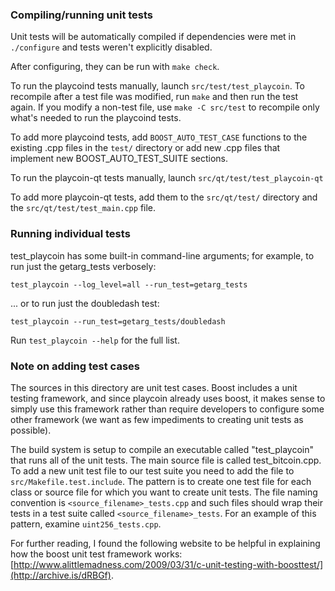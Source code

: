 ### Compiling/running unit tests

Unit tests will be automatically compiled if dependencies were met in `./configure`
and tests weren't explicitly disabled.

After configuring, they can be run with `make check`.

To run the playcoind tests manually, launch `src/test/test_playcoin`. To recompile
after a test file was modified, run `make` and then run the test again. If you
modify a non-test file, use `make -C src/test` to recompile only what's needed
to run the playcoind tests.

To add more playcoind tests, add `BOOST_AUTO_TEST_CASE` functions to the existing
.cpp files in the `test/` directory or add new .cpp files that
implement new BOOST_AUTO_TEST_SUITE sections.

To run the playcoin-qt tests manually, launch `src/qt/test/test_playcoin-qt`

To add more playcoin-qt tests, add them to the `src/qt/test/` directory and
the `src/qt/test/test_main.cpp` file.

### Running individual tests

test_playcoin has some built-in command-line arguments; for
example, to run just the getarg_tests verbosely:

    test_playcoin --log_level=all --run_test=getarg_tests

... or to run just the doubledash test:

    test_playcoin --run_test=getarg_tests/doubledash

Run `test_playcoin --help` for the full list.

### Note on adding test cases

The sources in this directory are unit test cases.  Boost includes a
unit testing framework, and since playcoin already uses boost, it makes
sense to simply use this framework rather than require developers to
configure some other framework (we want as few impediments to creating
unit tests as possible).

The build system is setup to compile an executable called "test_playcoin"
that runs all of the unit tests.  The main source file is called
test_bitcoin.cpp. To add a new unit test file to our test suite you need
to add the file to `src/Makefile.test.include`. The pattern is to create
one test file for each class or source file for which you want to create
unit tests.  The file naming convention is `<source_filename>_tests.cpp`
and such files should wrap their tests in a test suite
called `<source_filename>_tests`. For an example of this pattern,
examine `uint256_tests.cpp`.

For further reading, I found the following website to be helpful in
explaining how the boost unit test framework works:
[http://www.alittlemadness.com/2009/03/31/c-unit-testing-with-boosttest/](http://archive.is/dRBGf).
